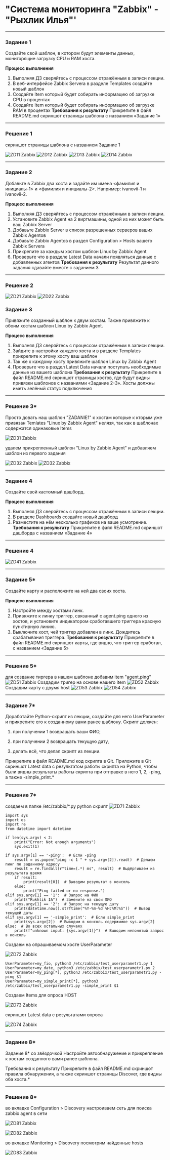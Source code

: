 # "Система мониторинга "Zabbix" - "Рыхлик Илья"' 

---

### Задание 1

Создайте свой шаблон, в котором будут элементы данных, мониторящие загрузку CPU и RAM хоста.

**Процесс выполнения**
1. Выполняя ДЗ сверяйтесь с процессом отражённым в записи лекции.
2. В веб-интерфейсе Zabbix Servera в разделе Templates создайте новый шаблон
3. Создайте Item который будет собирать информацию об загрузке CPU в процентах
4. Создайте Item который будет собирать информацию об загрузке RAM в процентах
**Требования к результату**
Прикрепите в файл README.md скриншот страницы шаблона с названием «Задание 1»

---

### Решение 1

скриншот страницы шаблона с названием Задание 1

![ZD11 Zabbix](https://github.com/ilaryhlik17854-stack/8-03-hw/blob/main/img84/ZD11.png?raw=true)
![ZD12 Zabbix](https://github.com/ilaryhlik17854-stack/8-03-hw/blob/main/img84/ZD12.png?raw=true)
![ZD13 Zabbix](https://github.com/ilaryhlik17854-stack/8-03-hw/blob/main/img84/ZD13.png?raw=true)
![ZD14 Zabbix](https://github.com/ilaryhlik17854-stack/8-03-hw/blob/main/img84/ZD14.png?raw=true)

---

### Задание 2

Добавьте в Zabbix два хоста и задайте им имена <фамилия и инициалы-1> и <фамилия и инициалы-2>. Например: ivanovii-1 и ivanovii-2.

**Процесс выполнения**
1. Выполняя ДЗ сверяйтесь с процессом отражённым в записи лекции.
2. Установите Zabbix Agent на 2 виртмашины, одной из них может быть ваш Zabbix Server
3. Добавьте Zabbix Server в список разрешенных серверов ваших Zabbix Agentов
4. Добавьте Zabbix Agentов в раздел Configuration > Hosts вашего Zabbix Servera
5. Прикрепите за каждым хостом шаблон Linux by Zabbix Agent
6. Проверьте что в разделе Latest Data начали появляться данные с добавленных агентов
**Требования к результату**
Результат данного задания сдавайте вместе с заданием 3

---

### Решение 2

![ZD21 Zabbix](https://github.com/ilaryhlik17854-stack/8-03-hw/blob/main/img84/ZD21.png?raw=true)
![ZD22 Zabbix](https://github.com/ilaryhlik17854-stack/8-03-hw/blob/main/img84/ZD22.png?raw=true)

### Задание 3

Привяжите созданный шаблон к двум хостам. Также привяжите к обоим хостам шаблон Linux by Zabbix Agent.

**Процесс выполнения**
1. Выполняя ДЗ сверяйтесь с процессом отражённым в записи лекции.
2. Зайдите в настройки каждого хоста и в разделе Templates прикрепите к этому хосту ваш шаблон
3. Так же к каждому хосту привяжите шаблон Linux by Zabbix Agent
4. Проверьте что в раздел Latest Data начали поступать необходимые данные из вашего шаблона
**Требования к результату**
 Прикрепите в файл README.md скриншот страницы хостов, где будут видны привязки шаблонов с названиями «Задание 2-3». Хосты должны иметь зелёный статус подключения
---

### Решение 3*

Просто довать наш шаблон "ZADANIE1" к хостам которые к кторым уже привязан Temlates "Linux by Zabbix Agent" нелязя, так как в шаблонах содержатся одинаковые Items

![ZD31 Zabbix](https://github.com/ilaryhlik17854-stack/8-03-hw/blob/main/img84/ZD31.png?raw=true)

удалем прикрепленный шаблон "Linux by Zabbix Agent" и добавляем шаблон из первого задания

![ZD32 Zabbix](hhttps://github.com/ilaryhlik17854-stack/8-03-hw/blob/main/img84/ZD32.png?raw=true)
![ZD32 Zabbix](https://github.com/ilaryhlik17854-stack/8-03-hw/blob/main/img84/ZD33.png?raw=true)

---

### Задание 4

Создайте свой кастомный дашборд.

**Процесс выполнения**
1. Выполняя ДЗ сверяйтесь с процессом отражённым в записи лекции.
2. В разделе Dashboards создайте новый дашборд
3. Разместите на нём несколько графиков на ваше усмотрение.
**Требования к результату**
 Прикрепите в файл README.md скриншот дашборда с названием «Задание 4»

---

### Решение 4

![ZD41 Zabbix](https://github.com/ilaryhlik17854-stack/8-03-hw/blob/main/img84/ZD41.png?raw=true)

---

### Задание 5*

Создайте карту и расположите на ней два своих хоста.

**Процесс выполнения**
1. Настройте между хостами линк.
2. Привяжите к линку триггер, связанный с agent.ping одного из хостов, и установите индикатором сработавшего триггера красную пунктирную линию.
3. Выключите хост, чей триггер добавлен в линк. Дождитесь срабатывания триггера.
**Требования к результату**
 Прикрепите в файл README.md скриншот карты, где видно, что триггер сработал, с названием «Задание 5»


---

### Решение 5*

для создание тиргера в нашем шаблоне добавим item "agent.ping"
![ZD51 Zabbix](https://github.com/ilaryhlik17854-stack/8-03-hw/blob/main/img84/ZD51.png?raw=true)
Создадим тригер на основе нашего item
![ZD52 Zabbix](https://github.com/ilaryhlik17854-stack/8-03-hw/blob/main/img84/ZD52.png?raw=true)
Создадим карту с двумя host
![ZD53 Zabbix](https://github.com/ilaryhlik17854-stack/8-03-hw/blob/main/img84/ZD53.png?raw=true)
![ZD54 Zabbix](https://github.com/ilaryhlik17854-stack/8-03-hw/blob/main/img84/ZD54.png?raw=true)

---

### Задание 7*

Доработайте Python-скрипт из лекции, создайте для него UserParameter и прикрепите его к созданному вами ранее шаблону. Скрипт должен:

1. при получении 1 возвращать ваши ФИО,

2. при получении 2 возвращать текущую дату,

3. делать всё, что делал скрипт из лекции.

Прикрепите в файл README.md код скрипта в Git. Приложите в Git скриншот Latest data с результатом работы скрипта на Python, чтобы были видны результаты работы скрипта при отправке в него 1, 2, -ping, а также -simple_print.*


---

### Решение 7*

создаем в папке /etc/zabbix/*.py python скрипт
![ZD71 Zabbix](https://github.com/ilaryhlik17854-stack/8-03-hw/blob/main/img84/ZD71.png?raw=true)

```
import sys
import os
import re
from datetime import datetime

if len(sys.argv) < 2:
    print("Error: Not enough arguments")
    sys.exit(1)

if sys.argv[1] == '-ping':  # Если -ping
    result = os.popen("ping -c 1 " + sys.argv[2]).read()  # Делаем пинг по заданному адресу
    result = re.findall(r"time=(.*) ms", result)  # Выдёргиваем из результата время
    if result:
        print(result[0])  # Выводим результат в консоль
    else:
        print("Ping failed or no response.")
elif sys.argv[1] == '1':  # Запрос на ФИО
    print("Rukhlik IA")  # Замените на свои ФИО
elif sys.argv[1] == '2':  # Запрос на текущую дату
    print(datetime.now().strftime("%Y-%m-%d %H:%M:%S"))  # Вывод текущей даты
elif sys.argv[1] == '-simple_print':  # Если simple_print
    print(sys.argv[2])  # Выводим в консоль содержимое sys.argv[2]
else:  # Во всех остальных случаях
    print(f"unknown input: {sys.argv[1]}")  # Выводим непонятый запрос в консоль

```

Создаем на опрашиваемом хосте UserParameter

![ZD72 Zabbix](https://github.com/ilaryhlik17854-stack/8-03-hw/blob/main/img84/ZD72.png?raw=true)

```
UserParameter=my_fio, python3 /etc/zabbix/test_userparametr1.py 1
UserParameter=my_date, python3 /etc/zabbix/test_userparametr1.py 2
UserParameter=my_ping[*], python3 /etc/zabbix/test_userparametr1.py -ping $1
UserParameter=my_simple_print[*], python3 /etc/zabbix/test_userparametr1.py -simple_print $1
```

Создаем Items для опроса HOST

![ZD73 Zabbix](https://github.com/ilaryhlik17854-stack/8-03-hw/blob/main/img84/ZD73.png?raw=true)

скриншот Latest data с результатами опроса

![ZD74 Zabbix](https://github.com/ilaryhlik17854-stack/8-03-hw/blob/main/img84/ZD74.png?raw=true)

---

### Задание 8*

Задание 8* со звёздочкой
Настройте автообнаружение и прикрепление к хостам созданного вами ранее шаблона.

Требования к результату
Прикрепите в файл README.md скриншот правила обнаружения, а также скриншот страницы Discover, где видны оба хоста.*



---

### Решение 8*

во вкладке Configuration > Discovery настроиваем сеть для поиска zabbix agent в сети

![ZD81 Zabbix](https://github.com/ilaryhlik17854-stack/8-03-hw/blob/main/img84/ZD81.png?raw=true)

![ZD82 Zabbix](https://github.com/ilaryhlik17854-stack/8-03-hw/blob/main/img84/ZD82.png?raw=true)


во вкладке Monitoring > Discovery посмотрим найденные hosts

![ZD83 Zabbix](https://github.com/ilaryhlik17854-stack/8-03-hw/blob/main/img84/ZD83.png?raw=true)
